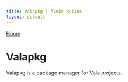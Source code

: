 ```yaml
---
title: Valapkg | Aleks Rutins
layout: default
---
```

[Home](/)
# Valapkg
Valapkg is a package manager for Vala projects.